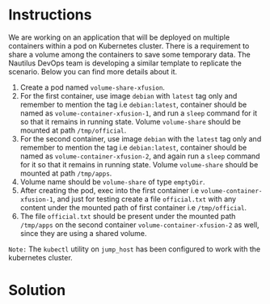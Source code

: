 # Instructions

We are working on an application that will be deployed on multiple containers within a pod on Kubernetes cluster. There is a requirement to share a volume among the containers to save some temporary data. The Nautilus DevOps team is developing a similar template to replicate the scenario. Below you can find more details about it.

1. Create a pod named `volume-share-xfusion`.
2. For the first container, use image `debian` with `latest` tag only and remember to mention the tag i.e `debian:latest`, container should be named as `volume-container-xfusion-1`, and run a `sleep` command for it so that it remains in running state. Volume `volume-share` should be mounted at path `/tmp/official`.
3. For the second container, use image `debian` with the `latest` tag only and remember to mention the tag i.e `debian:latest`, container should be named as `volume-container-xfusion-2`, and again run a `sleep` command for it so that it remains in running state. Volume `volume-share` should be mounted at path `/tmp/apps`.
4. Volume name should be `volume-share` of type `emptyDir`.
5. After creating the pod, exec into the first container i.e `volume-container-xfusion-1`, and just for testing create a file `official.txt` with any content under the mounted path of first container i.e `/tmp/official`.
6. The file `official.txt` should be present under the mounted path `/tmp/apps` on the second container `volume-container-xfusion-2` as well, since they are using a shared volume.

`Note:` The `kubectl` utility on `jump_host` has been configured to work with the kubernetes cluster.

# Solution
